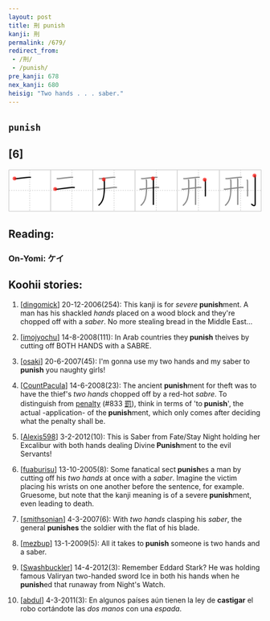 ```yaml
---
layout: post
title: 刑 punish
kanji: 刑
permalink: /679/
redirect_from:
 - /刑/
 - /punish/
pre_kanji: 678
nex_kanji: 680
heisig: "Two hands . . . saber."
---
```


## `punish`

## [6]

<div class="stroke"><img src="../images/E58891.png" /></div>

## Reading:

### On-Yomi: ケイ

## Koohii stories:

1) [<a href="http://kanji.koohii.com/profile/dingomick">dingomick</a>] 20-12-2006(254): This kanji is for <em>severe</em><strong> punish</strong>ment. A man has his shackled <em>hands</em> placed on a wood block and they&#039;re chopped off with a <em>saber</em>. No more stealing bread in the Middle East... 

2) [<a href="http://kanji.koohii.com/profile/imojyochu">imojyochu</a>] 14-8-2008(111): In Arab countries they<strong> punish</strong> theives by cutting off BOTH HANDS with a SABRE. 

3) [<a href="http://kanji.koohii.com/profile/osaki">osaki</a>] 20-6-2007(45): I&#039;m gonna use my two hands and my saber to<strong> punish</strong> you naughty girls! 

4) [<a href="http://kanji.koohii.com/profile/CountPacula">CountPacula</a>] 14-6-2008(23): The ancient <strong>punish</strong>ment for theft was to have the thief&#039;s <em>two hands</em> chopped off by a red-hot <em>sabre</em>. To distinguish from <a href="../833">penalty</a> <span class="index">(#833 <a href="http://jisho.org/kanji/details/罰">罰</a>)</span>, think in terms of &#039;to<strong> punish</strong>&#039;, the actual -application- of the<strong> punish</strong>ment, which only comes after deciding what the penalty shall be. 

5) [<a href="http://kanji.koohii.com/profile/Alexis598">Alexis598</a>] 3-2-2012(10): This is Saber from Fate/Stay Night holding her Excalibur with both hands dealing Divine<strong> Punish</strong>ment to the evil Servants! 

6) [<a href="http://kanji.koohii.com/profile/fuaburisu">fuaburisu</a>] 13-10-2005(8): Some fanatical sect<strong> punish</strong>es a man by cutting off his <em>two hands</em> at once with a <em>saber</em>. Imagine the victim placing his wrists on one another before the sentence, for example. Gruesome, but note that the kanji meaning is of a severe<strong> punish</strong>ment, even leading to death. 

7) [<a href="http://kanji.koohii.com/profile/smithsonian">smithsonian</a>] 4-3-2007(6): With <em>two hands</em> clasping his <em>saber</em>, the general <strong>punishes</strong> the soldier with the flat of his blade. 

8) [<a href="http://kanji.koohii.com/profile/mezbup">mezbup</a>] 13-1-2009(5): All it takes to<strong> punish</strong> someone is two hands and a saber. 

9) [<a href="http://kanji.koohii.com/profile/Swashbuckler">Swashbuckler</a>] 14-4-2012(3): Remember Eddard Stark? He was holding famous Valiryan two-handed sword Ice in both his hands when he<strong> punish</strong>ed that runaway from Night&#039;s Watch. 

10) [<a href="http://kanji.koohii.com/profile/abdul">abdul</a>] 4-3-2011(3): En algunos países aún tienen la ley de <strong>castigar</strong> el robo cortándote las <em>dos manos</em> con una <em>espada</em>. 
